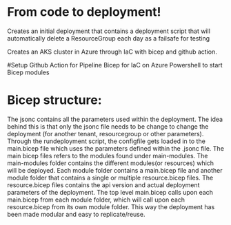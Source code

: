 # From code to deployment!
Creates an initial deployment that contains a deployment script that will automatically delete a ResourceGroup each day as a failsafe for testing

Creates an AKS cluster in Azure through IaC with bicep and github action.

#Setup
Github Action for Pipeline
Bicep for IaC on Azure
Powershell to start Bicep modules
 
# Bicep structure:
The jsonc contains all the parameters used within the deployment. The idea behind this is that only the jsonc file needs to be change to change the deployment (for another tenant, resourcegroup or other parameters).  Through the rundeployment script, the configfile gets loaded in to the main.bicep file which uses the parameters defined within the .jsonc file. The main bicep files refers to the modules found under main-modules. The main-modules folder contains the different modules(or resources) which will be deployed. Each module folder contains a main.bicep file and another module folder that contains a single or multiple resource.bicep files. The resource.bicep files contains the api version and actual deployment parameters of the deployment. The top level main.bicep calls upon each main.bicep from each module folder, which will call upon each resource.bicep from its own module folder. This way the deployment has been made modular and easy to replicate/reuse. 
